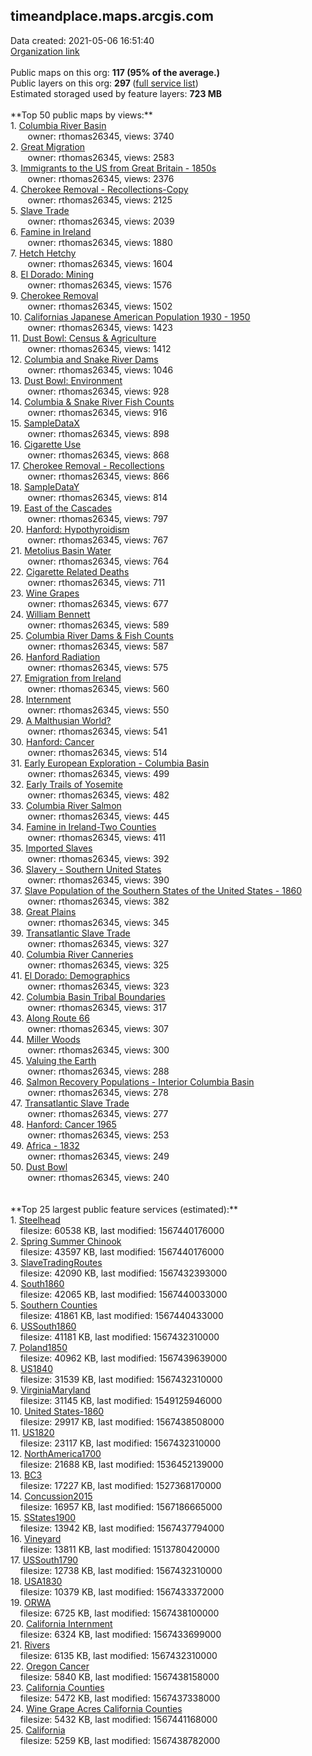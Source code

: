 <h2>timeandplace.maps.arcgis.com</h2> Data created: 2021-05-06 16:51:40 <br /><a target='new' href='https://timeandplace.maps.arcgis.com'>Organization link</a><br /><br />Public maps on this org: <b>117 (95% of the average.)</b><br />Public layers on this org: <b>297 </b>(<a target='new' href='https://services.arcgis.com/UW5euimmP18VZy1c/ArcGIS/rest/services'>full service list</a>)<br />Estimated storaged used by feature layers: <b>723 MB</b><br /><br />**Top 50 public maps by views:**<br />  1. <a target='new' href='https://www.arcgis.com/home/item.html?id=7fc477c187c0484ca4fd7b23487858b4'>Columbia River Basin</a> <br />  &nbsp;&nbsp;&nbsp;&nbsp; &nbsp;&nbsp;owner: rthomas26345, views: 3740<br />  2. <a target='new' href='https://www.arcgis.com/home/item.html?id=0fc5cc2666ce4a819a045399202b646b'>Great Migration</a> <br />  &nbsp;&nbsp;&nbsp;&nbsp; &nbsp;&nbsp;owner: rthomas26345, views: 2583<br />  3. <a target='new' href='https://www.arcgis.com/home/item.html?id=895b3a2cfbd54ce0a9fba1a3ee17cf63'>Immigrants to the US from Great Britain - 1850s</a> <br />  &nbsp;&nbsp;&nbsp;&nbsp; &nbsp;&nbsp;owner: rthomas26345, views: 2376<br />  4. <a target='new' href='https://www.arcgis.com/home/item.html?id=e26f2f9e0b63423bb0841ff21907e447'>Cherokee Removal - Recollections-Copy</a> <br />  &nbsp;&nbsp;&nbsp;&nbsp; &nbsp;&nbsp;owner: rthomas26345, views: 2125<br />  5. <a target='new' href='https://www.arcgis.com/home/item.html?id=da5580e76bd94e4fb6b29d38aabf216b'>Slave Trade</a> <br />  &nbsp;&nbsp;&nbsp;&nbsp; &nbsp;&nbsp;owner: rthomas26345, views: 2039<br />  6. <a target='new' href='https://www.arcgis.com/home/item.html?id=f84d5a36041646718085c00b56196950'>Famine in Ireland</a> <br />  &nbsp;&nbsp;&nbsp;&nbsp; &nbsp;&nbsp;owner: rthomas26345, views: 1880<br />  7. <a target='new' href='https://www.arcgis.com/home/item.html?id=0237f37d31664ce482ab5fdf90dd9e18'>Hetch Hetchy</a> <br />  &nbsp;&nbsp;&nbsp;&nbsp; &nbsp;&nbsp;owner: rthomas26345, views: 1604<br />  8. <a target='new' href='https://www.arcgis.com/home/item.html?id=f9630dd92a8342de83035cdd9ca02c81'>El Dorado:  Mining</a> <br />  &nbsp;&nbsp;&nbsp;&nbsp; &nbsp;&nbsp;owner: rthomas26345, views: 1576<br />  9. <a target='new' href='https://www.arcgis.com/home/item.html?id=804467340f4e437c8c054165f4844a77'>Cherokee Removal</a> <br />  &nbsp;&nbsp;&nbsp;&nbsp; &nbsp;&nbsp;owner: rthomas26345, views: 1502<br />  10. <a target='new' href='https://www.arcgis.com/home/item.html?id=20cc5877773a4ffea63bed188865c550'>Californias Japanese American Population 1930 - 1950</a> <br />  &nbsp;&nbsp;&nbsp;&nbsp; &nbsp;&nbsp;owner: rthomas26345, views: 1423<br />  11. <a target='new' href='https://www.arcgis.com/home/item.html?id=25aa904b30d445c0a82898cd3d666e60'>Dust Bowl: Census & Agriculture</a> <br />  &nbsp;&nbsp;&nbsp;&nbsp; &nbsp;&nbsp;owner: rthomas26345, views: 1412<br />  12. <a target='new' href='https://www.arcgis.com/home/item.html?id=efa2a67a65604d729a22dbb8ca12c040'>Columbia and Snake River Dams</a> <br />  &nbsp;&nbsp;&nbsp;&nbsp; &nbsp;&nbsp;owner: rthomas26345, views: 1046<br />  13. <a target='new' href='https://www.arcgis.com/home/item.html?id=23c595db4ff949d79f49507d1ad5ba88'>Dust Bowl: Environment</a> <br />  &nbsp;&nbsp;&nbsp;&nbsp; &nbsp;&nbsp;owner: rthomas26345, views: 928<br />  14. <a target='new' href='https://www.arcgis.com/home/item.html?id=4112faf07746432b98cb462db3d20346'>Columbia & Snake River Fish Counts</a> <br />  &nbsp;&nbsp;&nbsp;&nbsp; &nbsp;&nbsp;owner: rthomas26345, views: 916<br />  15. <a target='new' href='https://www.arcgis.com/home/item.html?id=7c49987ae2624dd79ccd9d66ad4223f3'>SampleDataX</a> <br />  &nbsp;&nbsp;&nbsp;&nbsp; &nbsp;&nbsp;owner: rthomas26345, views: 898<br />  16. <a target='new' href='https://www.arcgis.com/home/item.html?id=ebe8c4569e904ed796ab26fb0c70e1b8'>Cigarette Use</a> <br />  &nbsp;&nbsp;&nbsp;&nbsp; &nbsp;&nbsp;owner: rthomas26345, views: 868<br />  17. <a target='new' href='https://www.arcgis.com/home/item.html?id=ef933572a0fd45c9b78622f970aa71e8'>Cherokee Removal - Recollections</a> <br />  &nbsp;&nbsp;&nbsp;&nbsp; &nbsp;&nbsp;owner: rthomas26345, views: 866<br />  18. <a target='new' href='https://www.arcgis.com/home/item.html?id=9de2b8c2641a4d93a49b68a9e728ec31'>SampleDataY</a> <br />  &nbsp;&nbsp;&nbsp;&nbsp; &nbsp;&nbsp;owner: rthomas26345, views: 814<br />  19. <a target='new' href='https://www.arcgis.com/home/item.html?id=331f99bd76c94a2c827f23e4ebacc9f0'>East of the Cascades</a> <br />  &nbsp;&nbsp;&nbsp;&nbsp; &nbsp;&nbsp;owner: rthomas26345, views: 797<br />  20. <a target='new' href='https://www.arcgis.com/home/item.html?id=4c8fbf64c9424fe5805c69e4cafbdd56'>Hanford: Hypothyroidism</a> <br />  &nbsp;&nbsp;&nbsp;&nbsp; &nbsp;&nbsp;owner: rthomas26345, views: 767<br />  21. <a target='new' href='https://www.arcgis.com/home/item.html?id=046a63d5ba444d9b8a58fcabfc4dec87'>Metolius Basin Water</a> <br />  &nbsp;&nbsp;&nbsp;&nbsp; &nbsp;&nbsp;owner: rthomas26345, views: 764<br />  22. <a target='new' href='https://www.arcgis.com/home/item.html?id=a042c4890e1541f5bfc23f4f65cce181'>Cigarette Related Deaths</a> <br />  &nbsp;&nbsp;&nbsp;&nbsp; &nbsp;&nbsp;owner: rthomas26345, views: 711<br />  23. <a target='new' href='https://www.arcgis.com/home/item.html?id=460a2bfcb4c341d49bbec28fce41c90c'>Wine Grapes</a> <br />  &nbsp;&nbsp;&nbsp;&nbsp; &nbsp;&nbsp;owner: rthomas26345, views: 677<br />  24. <a target='new' href='https://www.arcgis.com/home/item.html?id=6d9e13c5347e4424adb3cfb07f0a9b96'>William Bennett</a> <br />  &nbsp;&nbsp;&nbsp;&nbsp; &nbsp;&nbsp;owner: rthomas26345, views: 589<br />  25. <a target='new' href='https://www.arcgis.com/home/item.html?id=1e35bdc4bb2846ecb9530864373e44c2'>Columbia River Dams & Fish Counts</a> <br />  &nbsp;&nbsp;&nbsp;&nbsp; &nbsp;&nbsp;owner: rthomas26345, views: 587<br />  26. <a target='new' href='https://www.arcgis.com/home/item.html?id=91b3f2bce1f54b3890961d83c2462d9f'>Hanford Radiation</a> <br />  &nbsp;&nbsp;&nbsp;&nbsp; &nbsp;&nbsp;owner: rthomas26345, views: 575<br />  27. <a target='new' href='https://www.arcgis.com/home/item.html?id=d9436f6eb68d4844b6505cc3f003be3a'>Emigration from Ireland</a> <br />  &nbsp;&nbsp;&nbsp;&nbsp; &nbsp;&nbsp;owner: rthomas26345, views: 560<br />  28. <a target='new' href='https://www.arcgis.com/home/item.html?id=db25cd64c547488194faa8e8983f17e2'>Internment</a> <br />  &nbsp;&nbsp;&nbsp;&nbsp; &nbsp;&nbsp;owner: rthomas26345, views: 550<br />  29. <a target='new' href='https://www.arcgis.com/home/item.html?id=b5e1ea0cdac2418f96514a6b33e628df'>A Malthusian World?</a> <br />  &nbsp;&nbsp;&nbsp;&nbsp; &nbsp;&nbsp;owner: rthomas26345, views: 541<br />  30. <a target='new' href='https://www.arcgis.com/home/item.html?id=781ab24df2c6459499670c8e9764b3b6'>Hanford: Cancer</a> <br />  &nbsp;&nbsp;&nbsp;&nbsp; &nbsp;&nbsp;owner: rthomas26345, views: 514<br />  31. <a target='new' href='https://www.arcgis.com/home/item.html?id=40b31606558042f0bd0b61cc91f2ec91'>Early European Exploration - Columbia Basin</a> <br />  &nbsp;&nbsp;&nbsp;&nbsp; &nbsp;&nbsp;owner: rthomas26345, views: 499<br />  32. <a target='new' href='https://www.arcgis.com/home/item.html?id=f9ab9385dbb040b1aaff4b20d66c809f'>Early Trails of Yosemite</a> <br />  &nbsp;&nbsp;&nbsp;&nbsp; &nbsp;&nbsp;owner: rthomas26345, views: 482<br />  33. <a target='new' href='https://www.arcgis.com/home/item.html?id=998a70d7a11c47f4b3411e4cbfd29e29'>Columbia River Salmon</a> <br />  &nbsp;&nbsp;&nbsp;&nbsp; &nbsp;&nbsp;owner: rthomas26345, views: 445<br />  34. <a target='new' href='https://www.arcgis.com/home/item.html?id=dc8f77bffefe4bcf9e1f1e8fca26e9c0'>Famine in Ireland-Two Counties</a> <br />  &nbsp;&nbsp;&nbsp;&nbsp; &nbsp;&nbsp;owner: rthomas26345, views: 411<br />  35. <a target='new' href='https://www.arcgis.com/home/item.html?id=517601462686460c87dfc9127118f77f'>Imported Slaves</a> <br />  &nbsp;&nbsp;&nbsp;&nbsp; &nbsp;&nbsp;owner: rthomas26345, views: 392<br />  36. <a target='new' href='https://www.arcgis.com/home/item.html?id=925a09ae2a9143e28f22832252cfa43e'>Slavery - Southern United States</a> <br />  &nbsp;&nbsp;&nbsp;&nbsp; &nbsp;&nbsp;owner: rthomas26345, views: 390<br />  37. <a target='new' href='https://www.arcgis.com/home/item.html?id=c397fd692bf5477ab64d5e8235f7706e'>Slave Population of the Southern States of the United States - 1860</a> <br />  &nbsp;&nbsp;&nbsp;&nbsp; &nbsp;&nbsp;owner: rthomas26345, views: 382<br />  38. <a target='new' href='https://www.arcgis.com/home/item.html?id=9f4d507fa12d4d3c8ccc3f9e86df44c7'>Great Plains</a> <br />  &nbsp;&nbsp;&nbsp;&nbsp; &nbsp;&nbsp;owner: rthomas26345, views: 345<br />  39. <a target='new' href='https://www.arcgis.com/home/item.html?id=571166de8f9c4f7084b4c5fea4dbe423'>Transatlantic Slave Trade</a> <br />  &nbsp;&nbsp;&nbsp;&nbsp; &nbsp;&nbsp;owner: rthomas26345, views: 327<br />  40. <a target='new' href='https://www.arcgis.com/home/item.html?id=023e8a582b324c21928b3e63ed4b0ee8'>Columbia River Canneries</a> <br />  &nbsp;&nbsp;&nbsp;&nbsp; &nbsp;&nbsp;owner: rthomas26345, views: 325<br />  41. <a target='new' href='https://www.arcgis.com/home/item.html?id=a5b319cf800b4e09ba23d72ce71b0eda'>El Dorado:  Demographics</a> <br />  &nbsp;&nbsp;&nbsp;&nbsp; &nbsp;&nbsp;owner: rthomas26345, views: 323<br />  42. <a target='new' href='https://www.arcgis.com/home/item.html?id=62d56179b1594508bce8ecfbc2b65194'>Columbia Basin Tribal Boundaries</a> <br />  &nbsp;&nbsp;&nbsp;&nbsp; &nbsp;&nbsp;owner: rthomas26345, views: 317<br />  43. <a target='new' href='https://www.arcgis.com/home/item.html?id=d76174e6a9634c62b907b9a1131b9bc9'>Along Route 66</a> <br />  &nbsp;&nbsp;&nbsp;&nbsp; &nbsp;&nbsp;owner: rthomas26345, views: 307<br />  44. <a target='new' href='https://www.arcgis.com/home/item.html?id=4a90664a044148faa71e018dcc49e530'>Miller Woods</a> <br />  &nbsp;&nbsp;&nbsp;&nbsp; &nbsp;&nbsp;owner: rthomas26345, views: 300<br />  45. <a target='new' href='https://www.arcgis.com/home/item.html?id=58dcba8b4fe64b85abd7e55b432686b2'>Valuing the Earth</a> <br />  &nbsp;&nbsp;&nbsp;&nbsp; &nbsp;&nbsp;owner: rthomas26345, views: 288<br />  46. <a target='new' href='https://www.arcgis.com/home/item.html?id=2cc911c05e1f4669a5e4c9a79461574f'>Salmon Recovery Populations - Interior Columbia Basin</a> <br />  &nbsp;&nbsp;&nbsp;&nbsp; &nbsp;&nbsp;owner: rthomas26345, views: 278<br />  47. <a target='new' href='https://www.arcgis.com/home/item.html?id=e771112a20c644acb4d64d7536bd9943'>Transatlantic Slave Trade</a> <br />  &nbsp;&nbsp;&nbsp;&nbsp; &nbsp;&nbsp;owner: rthomas26345, views: 277<br />  48. <a target='new' href='https://www.arcgis.com/home/item.html?id=5e35c131ad2a473bbcc90779d974d3ba'>Hanford: Cancer 1965</a> <br />  &nbsp;&nbsp;&nbsp;&nbsp; &nbsp;&nbsp;owner: rthomas26345, views: 253<br />  49. <a target='new' href='https://www.arcgis.com/home/item.html?id=cda936271bd0406dbf208cfa450d369e'>Africa - 1832</a> <br />  &nbsp;&nbsp;&nbsp;&nbsp; &nbsp;&nbsp;owner: rthomas26345, views: 249<br />  50. <a target='new' href='https://www.arcgis.com/home/item.html?id=c6f76ef45a3147ffac770b1b515c3dd5'>Dust Bowl</a> <br />  &nbsp;&nbsp;&nbsp;&nbsp; &nbsp;&nbsp;owner: rthomas26345, views: 240<br /><br /><br />**Top 25 largest public feature services (estimated):**<br /> 1. <a target='new' href='https://www.arcgis.com/home/item.html?id=e5346baa37d14ef7a350c04abe0c7647'>Steelhead</a><br /> &nbsp;&nbsp;&nbsp;&nbsp;filesize: 60538 KB, last modified: 1567440176000<br /> 2. <a target='new' href='https://www.arcgis.com/home/item.html?id=74ef856b0cec4abaad5638e4ea29c869'>Spring Summer Chinook</a><br /> &nbsp;&nbsp;&nbsp;&nbsp;filesize: 43597 KB, last modified: 1567440176000<br /> 3. <a target='new' href='https://www.arcgis.com/home/item.html?id=e287880f228d4831bdd012963eded09f'>SlaveTradingRoutes</a><br /> &nbsp;&nbsp;&nbsp;&nbsp;filesize: 42090 KB, last modified: 1567432393000<br /> 4. <a target='new' href='https://www.arcgis.com/home/item.html?id=8e596e78bf4d4945947577684bce4c6d'>South1860</a><br /> &nbsp;&nbsp;&nbsp;&nbsp;filesize: 42065 KB, last modified: 1567440033000<br /> 5. <a target='new' href='https://www.arcgis.com/home/item.html?id=8a29b0657cb34eeb8a92f1063b05cd06'>Southern Counties</a><br /> &nbsp;&nbsp;&nbsp;&nbsp;filesize: 41861 KB, last modified: 1567440433000<br /> 6. <a target='new' href='https://www.arcgis.com/home/item.html?id=f47bd05adc2b45c68fcc7afc3d7e606d'>USSouth1860</a><br /> &nbsp;&nbsp;&nbsp;&nbsp;filesize: 41181 KB, last modified: 1567432310000<br /> 7. <a target='new' href='https://www.arcgis.com/home/item.html?id=b8af99313cf04d31b35771e468d42e78'>Poland1850</a><br /> &nbsp;&nbsp;&nbsp;&nbsp;filesize: 40962 KB, last modified: 1567439639000<br /> 8. <a target='new' href='https://www.arcgis.com/home/item.html?id=7174ddf7d8ee47ba95204d5df850dce1'>US1840</a><br /> &nbsp;&nbsp;&nbsp;&nbsp;filesize: 31539 KB, last modified: 1567432310000<br /> 9. <a target='new' href='https://www.arcgis.com/home/item.html?id=2c2ff8f5c49147979fd01f21a8e99d2e'>VirginiaMaryland</a><br /> &nbsp;&nbsp;&nbsp;&nbsp;filesize: 31145 KB, last modified: 1549125946000<br /> 10. <a target='new' href='https://www.arcgis.com/home/item.html?id=faed2cbbf5064618a40603918877cc76'>United States-1860</a><br /> &nbsp;&nbsp;&nbsp;&nbsp;filesize: 29917 KB, last modified: 1567438508000<br /> 11. <a target='new' href='https://www.arcgis.com/home/item.html?id=e30ddaebbbe440e38ca657e35a653e6e'>US1820</a><br /> &nbsp;&nbsp;&nbsp;&nbsp;filesize: 23117 KB, last modified: 1567432310000<br /> 12. <a target='new' href='https://www.arcgis.com/home/item.html?id=4eb88e8549f54a4a8b3bab326e4111dc'>NorthAmerica1700</a><br /> &nbsp;&nbsp;&nbsp;&nbsp;filesize: 21688 KB, last modified: 1536452139000<br /> 13. <a target='new' href='https://www.arcgis.com/home/item.html?id=9309a5c97a7648a6a934063935ff08f9'>BC3</a><br /> &nbsp;&nbsp;&nbsp;&nbsp;filesize: 17227 KB, last modified: 1527368170000<br /> 14. <a target='new' href='https://www.arcgis.com/home/item.html?id=cb4458f7e57945648605a6cde014a38d'>Concussion2015</a><br /> &nbsp;&nbsp;&nbsp;&nbsp;filesize: 16957 KB, last modified: 1567186665000<br /> 15. <a target='new' href='https://www.arcgis.com/home/item.html?id=ad6048a8650744868891b6d7cc675374'>SStates1900</a><br /> &nbsp;&nbsp;&nbsp;&nbsp;filesize: 13942 KB, last modified: 1567437794000<br /> 16. <a target='new' href='https://www.arcgis.com/home/item.html?id=e776ce51c6d94dd3a6a90b8b69e8c487'>Vineyard</a><br /> &nbsp;&nbsp;&nbsp;&nbsp;filesize: 13811 KB, last modified: 1513780420000<br /> 17. <a target='new' href='https://www.arcgis.com/home/item.html?id=c50a3a3018264dccb26a944452fd7610'>USSouth1790</a><br /> &nbsp;&nbsp;&nbsp;&nbsp;filesize: 12738 KB, last modified: 1567432310000<br /> 18. <a target='new' href='https://www.arcgis.com/home/item.html?id=7581b9b2b7354066b080843cdbbcb414'>USA1830</a><br /> &nbsp;&nbsp;&nbsp;&nbsp;filesize: 10379 KB, last modified: 1567433372000<br /> 19. <a target='new' href='https://www.arcgis.com/home/item.html?id=11d15c08a7474d38831513d9a7fa5c0f'>ORWA</a><br /> &nbsp;&nbsp;&nbsp;&nbsp;filesize: 6725 KB, last modified: 1567438100000<br /> 20. <a target='new' href='https://www.arcgis.com/home/item.html?id=9b07a4f16cb34e91ad8d49d448c20ca9'>California Internment</a><br /> &nbsp;&nbsp;&nbsp;&nbsp;filesize: 6324 KB, last modified: 1567433699000<br /> 21. <a target='new' href='https://www.arcgis.com/home/item.html?id=a189e0769d4344318f46f327d29edf21'>Rivers</a><br /> &nbsp;&nbsp;&nbsp;&nbsp;filesize: 6135 KB, last modified: 1567432310000<br /> 22. <a target='new' href='https://www.arcgis.com/home/item.html?id=061e9b4bf45143de91502d34dd8f1d5c'>Oregon Cancer</a><br /> &nbsp;&nbsp;&nbsp;&nbsp;filesize: 5840 KB, last modified: 1567438158000<br /> 23. <a target='new' href='https://www.arcgis.com/home/item.html?id=7274ac014b424ddeaf9d3890721ca10a'>California Counties</a><br /> &nbsp;&nbsp;&nbsp;&nbsp;filesize: 5472 KB, last modified: 1567437338000<br /> 24. <a target='new' href='https://www.arcgis.com/home/item.html?id=5be8a40c1b7843c993f4afbf0f98f1a4'>Wine Grape Acres California Counties</a><br /> &nbsp;&nbsp;&nbsp;&nbsp;filesize: 5432 KB, last modified: 1567441168000<br /> 25. <a target='new' href='https://www.arcgis.com/home/item.html?id=db12e563dddb4f8c98753d98415cb38b'>California</a><br /> &nbsp;&nbsp;&nbsp;&nbsp;filesize: 5259 KB, last modified: 1567438782000<br />